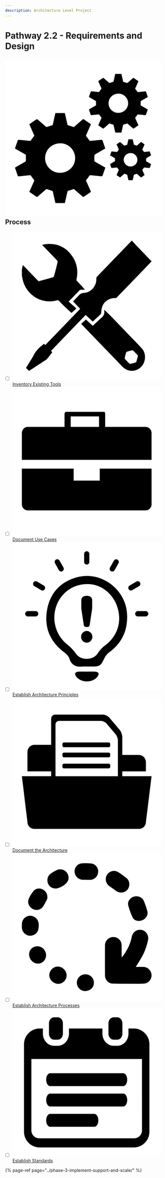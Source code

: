 ```yaml
---
description: Architecture Level Project
---
```


# Pathway 2.2 - Requirements and Design

## ![](../../.gitbook/assets/gears.svg) Process

* [ ] ![](../../.gitbook/assets/repair.svg) [Inventory Existing Tools](inventory-existing-tools.md)
* [ ] ![](../../.gitbook/assets/briefcase.svg) [Document Use Cases](document-use-cases.md)
* [ ] ![](../../.gitbook/assets/bulb-alt.svg) [Establish Architecture Principles](establish-architecture-principles.md)
* [ ] ![](../../.gitbook/assets/document-folder.svg) [Document the Architecture](document-the-architecture.md)
* [ ] ![](../../.gitbook/assets/spinner-alt-5.svg) [Establish Architecture Processes](establish-architecture-processes.md)
* [ ] ![](../../.gitbook/assets/tasks-alt.svg) [Establish Standards](establish-processes.md)

{% page-ref page="../phase-3-implement-support-and-scale/" %}



